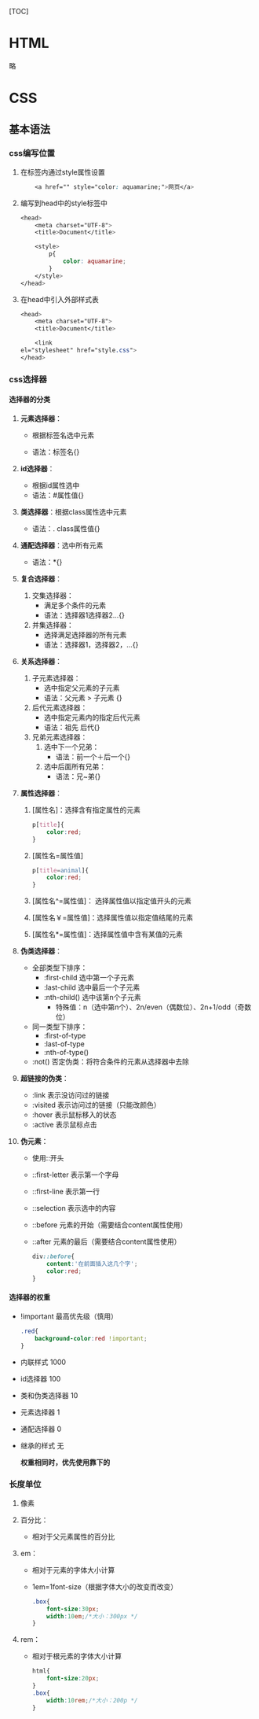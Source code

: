 [TOC]

# HTML

略

# CSS

## 基本语法

### css编写位置

1. 在标签内通过style属性设置

   ```css
       <a href="" style="color: aquamarine;">网页</a>
   ```

2. 编写到head中的style标签中

   ```css
   <head>
       <meta charset="UTF-8">
       <title>Document</title>
   
       <style>
           p{
               color: aquamarine;
           }
       </style>
   </head>
   ```

3. 在head中引入外部样式表

   ```css
   <head>
       <meta charset="UTF-8">
       <title>Document</title>
   
       <link 
   el="stylesheet" href="style.css">
   </head>
   ```

### css选择器

#### 选择器的分类

1. **元素选择器**：
   
   - 根据标签名选中元素
   
   - 语法：标签名{}
   
2. **id选择器**：

   - 根据id属性选中
   - 语法：#属性值{}

3. **类选择器**：根据class属性选中元素

   - 语法：. class属性值{}

4. **通配选择器**：选中所有元素

   - 语法：*{}

5. **复合选择器**：

   1. 交集选择器：
      - 满足多个条件的元素
      - 语法：选择器1选择器2…{}
   2. 并集选择器：
      - 选择满足选择器的所有元素
      - 语法：选择器1，选择器2，…{}

6. **关系选择器**：

   1. 子元素选择器：
      - 选中指定父元素的子元素
      - 语法：父元素 > 子元素 {}
   2. 后代元素选择器：
      - 选中指定元素内的指定后代元素
      - 语法：祖先 后代{}
   3. 兄弟元素选择器：
      1. 选中下一个兄弟：
         - 语法：前一个＋后一个{}
      2. 选中后面所有兄弟：
         - 语法：兄~弟{}

7. **属性选择器**：

   1. [属性名]：选择含有指定属性的元素

      ```css
      p[title]{
          color:red;
      }
      ```

   2. [属性名=属性值]

      ```css
      p[title=animal]{
          color:red;
      }
      ```

   3. [属性名^=属性值]：  选择属性值以指定值开头的元素

   4. [属性名￥=属性值]：选择属性值以指定值结尾的元素

   5. [属性名*=属性值]：选择属性值中含有某值的元素

8. **伪类选择器**：

   - 全部类型下排序：
     - :first-child 选中第一个子元素
     - :last-child 选中最后一个子元素
     - :nth-child()  选中该第n个子元素
       - 特殊值：n（选中第n个）、2n/even（偶数位）、2n+1/odd（奇数位）
   - 同一类型下排序：
     - :first-of-type
     - :last-of-type
     - :nth-of-type()
   - :not() 否定伪类：将符合条件的元素从选择器中去除

9. **超链接的伪类**：

   - :link 表示没访问过的链接
   - :visited 表示访问过的链接（只能改颜色）
   - :hover 表示鼠标移入的状态
   - :active 表示鼠标点击

10. **伪元素**：

    - 使用::开头

    - ::first-letter 表示第一个字母

    - ::first-line 表示第一行

    - ::selection 表示选中的内容

    - ::before 元素的开始（需要结合content属性使用）

    - ::after 元素的最后（需要结合content属性使用）

      ```css
      div::before{
          content:'在前面插入这几个字';
          color:red;
      }
      ```

#### 选择器的权重

- !important 最高优先级（慎用）

  ```css
  .red{
      background-color:red !important;
  }
  ```

- 内联样式 1000

- id选择器 100

- 类和伪类选择器 10

- 元素选择器 1

- 通配选择器 0

- 继承的样式 无

  **权重相同时，优先使用靠下的**

### 长度单位

1. 像素

2. 百分比：

   - 相对于父元素属性的百分比

3. em：

   - 相对于元素的字体大小计算

   - 1em=1font-size（根据字体大小的改变而改变）

     ```css
     .box{
         font-size:30px;
         width:10em;/*大小：300px */ 
     }
     ```

4. rem：

   - 相对于根元素的字体大小计算

     ```css
     html{
         font-size:20px;
     }
     .box{
         width:10rem;/*大小：200p */
     }
     ```

     
